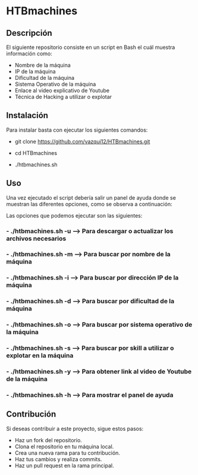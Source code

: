 # HTBmachines

## Descripción

El siguiente repositorio consiste en un script en Bash el cuál muestra información como:
- Nombre de la máquina
- IP de la máquina
- Dificultad de la máquina
- Sistema Operativo de la máquina
- Enlace al video explicativo de Youtube
- Técnica de Hacking a utilizar o explotar

## Instalación

Para instalar basta con ejecutar los siguientes comandos:

- git clone https://github.com/vazqui12/HTBmachines.git

- cd HTBmachines

- ./htbmachines.sh

## Uso
Una vez ejecutado el script debería salir un panel de ayuda donde se muestran las diferentes opciones, como se observa a continuación:

Las opciones que podemos ejecutar son las siguientes:
### - ./htbmachines.sh -u  --> Para descargar o actualizar los archivos necesarios
### - ./htbmachines.sh -m  --> Para buscar por nombre de la máquina 
### - ./htbmachines.sh -i  --> Para buscar por dirección IP de la máquina
### - ./htbmachines.sh -d  --> Para buscar por dificultad de la máquina
### - ./htbmachines.sh -o  --> Para buscar por sistema operativo de la máquina
### - ./htbmachines.sh -s  --> Para buscar por skill a utilizar o explotar en la máquina
### - ./htbmachines.sh -y  --> Para obtener link al video de Youtube de la máquina
### - ./htbmachines.sh -h  --> Para mostrar el panel de ayuda 

## Contribución

Si deseas contribuir a este proyecto, sigue estos pasos: 

- Haz un fork del repositorio. 
- Clona el repositorio en tu máquina local.
- Crea una nueva rama para tu contribución. 
- Haz tus cambios y realiza commits. 
- Haz un pull request en la rama principal.


